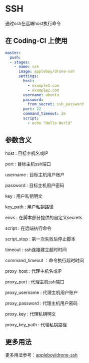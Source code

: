 # SSH

通过ssh在远端host执行命令

## 在 Coding-CI 上使用

```yml
master:
  push:
  - stages:
    - name: ssh
      image: appleboy/drone-ssh
      settings:
        host:
          - example1.com
          - example2.com
        username: ubuntu
        password:
          from_secret: ssh_password
        port: 22
        command_timeout: 2m
        script:
          - echo "Hello World"
```

## 参数含义

host
: 目标主机名或IP

port
: 目标主机ssh端口

username
: 目标主机用户账户

password
: 目标主机用户密码

key
: 用户私钥明文

key_path
: 用户私钥路径

envs
: 在脚本部分提供的自定义secrets

script
: 在远端执行命令

script_stop
: 第一次失败后停止脚本

timeout
: ssh连接建立超时时间

command_timeout
：命令执行超时时间

proxy_host
: 代理主机名或IP

proxy_port
: 代理主机ssh端口

proxy_username
: 代理主机用户账户

proxy_password
: 代理主机用户密码

proxy_key
: 代理私钥明文

proxy_key_path
: 代理私钥路径

## 更多用法

更多用法参考：[appleboy/drone-ssh](https://github.com/appleboy/drone-ssh)
